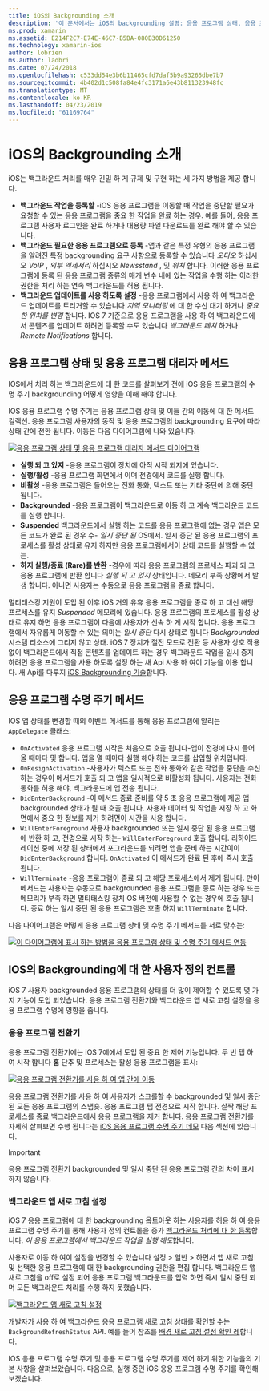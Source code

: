 ```yaml
---
title: iOS의 Backgrounding 소개
description: '이 문서에서는 iOS의 backgrounding 설명: 응용 프로그램 상태, 응용 프로그램 수명 주기 메서드 및 백그라운드 앱 새로 고침 합니다.'
ms.prod: xamarin
ms.assetid: E214F2C7-E74E-46C7-B5BA-080B30D61250
ms.technology: xamarin-ios
author: lobrien
ms.author: laobri
ms.date: 07/24/2018
ms.openlocfilehash: c533dd54e3b6b11465cfd7daf5b9a93265dbe7b7
ms.sourcegitcommit: 4b402d1c508fa84e4fc3171a6e43b811323948fc
ms.translationtype: MT
ms.contentlocale: ko-KR
ms.lasthandoff: 04/23/2019
ms.locfileid: "61169764"
---
```

# <a name="introduction-to-backgrounding-in-ios"></a>iOS의 Backgrounding 소개

iOS는 백그라운드 처리를 매우 긴밀 하 게 규제 및 구현 하는 세 가지 방법을 제공 합니다.

-  **백그라운드 작업을 등록할** -iOS 응용 프로그램을 이동할 때 작업을 중단할 필요가 요청할 수 있는 응용 프로그램을 중요 한 작업을 완료 하는 경우. 예를 들어, 응용 프로그램 사용자 로그인을 완료 하거나 대용량 파일 다운로드를 완료 해야 할 수 있습니다.
-  **백그라운드 필요한 응용 프로그램으로 등록** -앱과 같은 특정 유형의 응용 프로그램을 알려진 특정 backgrounding 요구 사항으로 등록할 수 있습니다 *오디오* 하십시오 *VoIP* ,  *외부 액세서리* 하십시오 *Newsstand* , 및 *위치* 합니다. 이러한 응용 프로그램에 등록 된 응용 프로그램 종류의 매개 변수 내에 있는 작업을 수행 하는 이러한 권한을 처리 하는 연속 백그라운드를 허용 됩니다.
-  **백그라운드 업데이트를 사용 하도록 설정** -응용 프로그램에서 사용 하 여 백그라운드 업데이트를 트리거할 수 있습니다 *지역 모니터링* 에 대 한 수신 대기 하거나 *중요 한 위치를 변경* 합니다. IOS 7 기준으로 응용 프로그램을 사용 하 여 백그라운드에서 콘텐츠를 업데이트 하려면 등록할 수도 있습니다 *백그라운드 페치* 하거나 *Remote Notifications* 합니다.


## <a name="application-states-and-application-delegate-methods"></a>응용 프로그램 상태 및 응용 프로그램 대리자 메서드

IOS에서 처리 하는 백그라운드에 대 한 코드를 살펴보기 전에 iOS 응용 프로그램의 수명 주기 backgrounding 어떻게 영향을 이해 해야 합니다.

IOS 응용 프로그램 수명 주기는 응용 프로그램 상태 및 이들 간의 이동에 대 한 메서드 컬렉션. 응용 프로그램 사용자의 동작 및 응용 프로그램의 backgrounding 요구에 따라 상태 간에 전환 됩니다. 이동은 다음 다이어그램에 나와 있습니다.

 [![](introduction-to-backgrounding-in-ios-images/applicationlifecycle-.png "응용 프로그램 상태 및 응용 프로그램 대리자 메서드 다이어그램")](introduction-to-backgrounding-in-ios-images/applicationlifecycle-.png#lightbox)

-  **실행 되 고 있지** -응용 프로그램이 장치에 아직 시작 되지에 있습니다.
-  **실행/활성** -응용 프로그램 화면에서 이며 전경에서 코드를 실행 합니다.
-  **비활성** -응용 프로그램은 들어오는 전화 통화, 텍스트 또는 기타 중단에 의해 중단 됩니다.
-  **Backgrounded** -응용 프로그램이 백그라운드로 이동 하 고 계속 백그라운드 코드를 실행 합니다.
-  **Suspended** 백그라운드에서 실행 하는 코드를 응용 프로그램에 없는 경우 앱은 모든 코드가 완료 된 경우 수- *일시 중단 된* OS에서. 일시 중단 된 응용 프로그램의 프로세스를 활성 상태로 유지 하지만 응용 프로그램에서이 상태 코드를 실행할 수 없는.
-  **하지 실행/종료 (Rare)를 반환** -경우에 따라 응용 프로그램의 프로세스 파괴 되 고 응용 프로그램에 반환 합니다 *실행 되 고 있지* 상태입니다. 메모리 부족 상황에서 발생 합니다. 아니면 사용자는 수동으로 응용 프로그램을 종료 합니다.


멀티태스킹 지원이 도입 된 이후 iOS 거의 유휴 응용 프로그램을 종료 하 고 대신 해당 프로세스를 유지 *Suspended* 메모리에 있습니다. 응용 프로그램의 프로세스를 활성 상태로 유지 하면 응용 프로그램이 다음에 사용자가 신속 하 게 시작 합니다. 응용 프로그램에서 자유롭게 이동할 수 있는 의미는 *일시 중단* 다시 상태로 합니다 *Backgrounded* 시스템 리소스에 그리지 않고 상태. iOS 7 장치가 절전 모드로 전환 등 사용자 상호 작용 없이 백그라운드에서 직접 콘텐츠를 업데이트 하는 경우 백그라운드 작업을 일시 중지 하려면 응용 프로그램을 사용 하도록 설정 하는 새 Api 사용 하 여이 기능을 이용 합니다. 새 Api를 다루지 [iOS Backgrounding 기술](~/ios/app-fundamentals/backgrounding/ios-backgrounding-techniques/index.md)합니다.

## <a name="application-lifecycle-methods"></a>응용 프로그램 수명 주기 메서드

IOS 앱 상태를 변경할 때의 이벤트 메서드를 통해 응용 프로그램에 알리는 `AppDelegate` 클래스:

-  `OnActivated` 응용 프로그램 시작은 처음으로 호출 됩니다-앱이 전경에 다시 들어올 때마다 및 합니다. 앱을 열 때마다 실행 해야 하는 코드를 삽입할 위치입니다.
-  `OnResignActivation` -사용자가 텍스트 또는 전화 통화와 같은 작업을 중단을 수신 하는 경우이 메서드가 호출 되 고 앱을 일시적으로 비활성화 됩니다. 사용자는 전화 통화를 허용 해야, 백그라운드에 앱 전송 됩니다.
-  `DidEnterBackground` -이 메서드 종료 준비를 약 5 초 응용 프로그램에 제공 앱 backgrounded 상태가 될 때 호출 됩니다. 사용자 데이터 및 작업을 저장 하 고 화면에서 중요 한 정보를 제거 하려면이 시간을 사용 합니다.
-  `WillEnterForeground` 사용자 backgrounded 또는 일시 중단 된 응용 프로그램에 반환 하 고, 전경으로 시작 하는- `WillEnterForeground` 호출 합니다. 리하이드레이션 중에 저장 된 상태에서 포그라운드를 되려면 앱을 준비 하는 시간이이 `DidEnterBackground` 합니다.  `OnActivated` 이 메서드가 완료 된 후에 즉시 호출 됩니다.
-  `WillTerminate` -응용 프로그램이 종료 되 고 해당 프로세스에서 제거 됩니다. 만이 메서드는 사용자는 수동으로 backgrounded 응용 프로그램을 종료 하는 경우 또는 메모리가 부족 하면 멀티태스킹 장치 OS 버전에 사용할 수 없는 경우에 호출 됩니다. 종료 하는 일시 중단 된 응용 프로그램은 호출 하지 `WillTerminate` 합니다.


다음 다이어그램은 어떻게 응용 프로그램 상태 및 수명 주기 메서드를 서로 맞추는:

 [![](introduction-to-backgrounding-in-ios-images/image2.png "이 다이어그램에 표시 하는 방법을 응용 프로그램 상태 및 수명 주기 메서드 연동")](introduction-to-backgrounding-in-ios-images/image2.png#lightbox)

## <a name="user-controls-for-backgrounding-in-ios"></a>IOS의 Backgrounding에 대 한 사용자 정의 컨트롤

iOS 7 사용자 backgrounded 응용 프로그램의 상태를 더 많이 제어할 수 있도록 몇 가지 기능이 도입 되었습니다. 응용 프로그램 전환기와 백그라운드 앱 새로 고침 설정을 응용 프로그램 수명에 영향을 줍니다.

### <a name="app-switcher"></a>응용 프로그램 전환기

응용 프로그램 전환기에는 iOS 7에에서 도입 된 중요 한 제어 기능입니다. 두 번 탭 하 여 시작 합니다 **홈** 단추 및 프로세스는 활성 응용 프로그램을 표시:

 [![](introduction-to-backgrounding-in-ios-images/app-switcher-.png "응용 프로그램 전환기를 사용 하 여 앱 간에 이동")](introduction-to-backgrounding-in-ios-images/app-switcher-.png#lightbox)

응용 프로그램 전환기를 사용 하 여 사용자가 스크롤할 수 backgrounded 및 일시 중단 된 모든 응용 프로그램의 스냅숏. 응용 프로그램 탭 전경으로 시작 합니다. 살짝 해당 프로세스를 종료 백그라운드에서 응용 프로그램을 제거 합니다. 응용 프로그램 전환기를 자세히 살펴보면 수행 됩니다는 [iOS 응용 프로그램 수명 주기 데모](~/ios/app-fundamentals/backgrounding/application-lifecycle-demo.md) 다음 섹션에 있습니다.

> [!IMPORTANT]
> 응용 프로그램 전환기 backgrounded 및 일시 중단 된 응용 프로그램 간의 차이 표시 하지 않습니다.



### <a name="background-app-refresh-settings"></a>백그라운드 앱 새로 고침 설정

iOS 7 응용 프로그램에 대 한 backgrounding 옵트아웃 하는 사용자를 허용 하 여 응용 프로그램 수명 주기를 통해 사용자 정의 컨트롤을 증가 [백그라운드 처리에 대 한 등록](~/ios/app-fundamentals/backgrounding/ios-backgrounding-techniques/registering-applications-to-run-in-background.md)합니다. *이 응용 프로그램에서 백그라운드 작업을 실행 해도*합니다.

사용자로 이동 하 여이 설정을 변경할 수 있습니다 <span class="uiitem">설정 > 일반 > 하면서 앱 새로 고침</span> 및 선택한 응용 프로그램에 대 한 backgrounding 권한을 편집 합니다. 백그라운드 앱 새로 고침을 off로 설정 되어 응용 프로그램 백그라운드를 입력 하면 즉시 일시 중단 되며 모든 백그라운드 처리를 수행 하지 못했습니다.

 [![](introduction-to-backgrounding-in-ios-images/settings-.png "백그라운드 앱 새로 고침 설정")](introduction-to-backgrounding-in-ios-images/settings-.png#lightbox)

개발자가 사용 하 여 백그라운드 응용 프로그램 새로 고침 상태를 확인할 수는 `BackgroundRefreshStatus` API. 예를 들어 참조를 [배경 새로 고침 설정 확인 레](https://github.com/xamarin/recipes/tree/master/Recipes/ios/multitasking/check_background_refresh_setting)합니다.

IOS 응용 프로그램 수명 주기 및 응용 프로그램 수명 주기를 제어 하기 위한 기능을의 기본 사항을 살펴보았습니다. 다음으로, 실행 중인 iOS 응용 프로그램 수명 주기를 확인해 보겠습니다.

